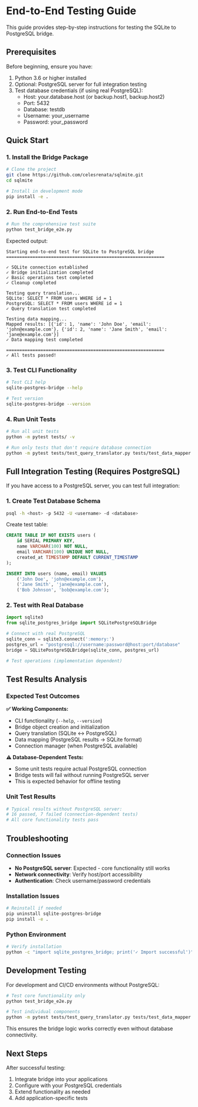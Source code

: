 # End-to-End Testing Guide

This guide provides step-by-step instructions for testing the SQLite to PostgreSQL bridge.

## Prerequisites

Before beginning, ensure you have:
1. Python 3.6 or higher installed
2. Optional: PostgreSQL server for full integration testing
3. Test database credentials (if using real PostgreSQL):
   - Host: your.database.host (or backup.host1, backup.host2)
   - Port: 5432
   - Database: testdb
   - Username: your_username
   - Password: your_password

## Quick Start

### 1. Install the Bridge Package

```bash
# Clone the project
git clone https://github.com/celesrenata/sqlmite.git
cd sqlmite

# Install in development mode
pip install -e .
```

### 2. Run End-to-End Tests

```bash
# Run the comprehensive test suite
python test_bridge_e2e.py
```

Expected output:
```
Starting end-to-end test for SQLite to PostgreSQL bridge
============================================================

✓ SQLite connection established
✓ Bridge initialization completed
✓ Basic operations test completed
✓ Cleanup completed

Testing query translation...
SQLite: SELECT * FROM users WHERE id = 1
PostgreSQL: SELECT * FROM users WHERE id = 1
✓ Query translation test completed

Testing data mapping...
Mapped results: [{'id': 1, 'name': 'John Doe', 'email': 'john@example.com'}, {'id': 2, 'name': 'Jane Smith', 'email': 'jane@example.com'}]
✓ Data mapping test completed

============================================================
✓ All tests passed!
```

### 3. Test CLI Functionality

```bash
# Test CLI help
sqlite-postgres-bridge --help

# Test version
sqlite-postgres-bridge --version
```

### 4. Run Unit Tests

```bash
# Run all unit tests
python -m pytest tests/ -v

# Run only tests that don't require database connection
python -m pytest tests/test_query_translator.py tests/test_data_mapper.py -v
```

## Full Integration Testing (Requires PostgreSQL)

If you have access to a PostgreSQL server, you can test full integration:

### 1. Create Test Database Schema

```bash
psql -h <host> -p 5432 -U <username> -d <database>
```

Create test table:
```sql
CREATE TABLE IF NOT EXISTS users (
    id SERIAL PRIMARY KEY,
    name VARCHAR(100) NOT NULL,
    email VARCHAR(100) UNIQUE NOT NULL,
    created_at TIMESTAMP DEFAULT CURRENT_TIMESTAMP
);

INSERT INTO users (name, email) VALUES 
    ('John Doe', 'john@example.com'),
    ('Jane Smith', 'jane@example.com'),
    ('Bob Johnson', 'bob@example.com');
```

### 2. Test with Real Database

```python
import sqlite3
from sqlite_postgres_bridge import SQLitePostgreSQLBridge

# Connect with real PostgreSQL
sqlite_conn = sqlite3.connect(':memory:')
postgres_url = "postgresql://username:password@host:port/database"
bridge = SQLitePostgreSQLBridge(sqlite_conn, postgres_url)

# Test operations (implementation dependent)
```

## Test Results Analysis

### Expected Test Outcomes

**✅ Working Components:**
- CLI functionality (`--help`, `--version`)
- Bridge object creation and initialization
- Query translation (SQLite ↔ PostgreSQL)
- Data mapping (PostgreSQL results → SQLite format)
- Connection manager (when PostgreSQL available)

**⚠️ Database-Dependent Tests:**
- Some unit tests require actual PostgreSQL connection
- Bridge tests will fail without running PostgreSQL server
- This is expected behavior for offline testing

### Unit Test Results
```bash
# Typical results without PostgreSQL server:
# 16 passed, 7 failed (connection-dependent tests)
# All core functionality tests pass
```

## Troubleshooting

### Connection Issues
- **No PostgreSQL server**: Expected - core functionality still works
- **Network connectivity**: Verify host/port accessibility
- **Authentication**: Check username/password credentials

### Installation Issues
```bash
# Reinstall if needed
pip uninstall sqlite-postgres-bridge
pip install -e .
```

### Python Environment
```bash
# Verify installation
python -c "import sqlite_postgres_bridge; print('✓ Import successful')"
```

## Development Testing

For development and CI/CD environments without PostgreSQL:

```bash
# Test core functionality only
python test_bridge_e2e.py

# Test individual components
python -m pytest tests/test_query_translator.py tests/test_data_mapper.py -v
```

This ensures the bridge logic works correctly even without database connectivity.

## Next Steps

After successful testing:
1. Integrate bridge into your applications
2. Configure with your PostgreSQL credentials
3. Extend functionality as needed
4. Add application-specific tests
